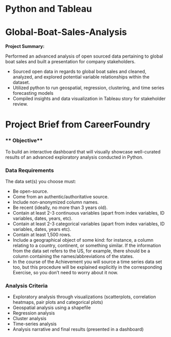 # Python and Tableau

# Global-Boat-Sales-Analysis

**Project Summary:**

Performed an advanced analysis of open sourced data pertaining to global boat sales and built a presentation for company stakeholders.  

* Sourced open data in regards to global boat sales and cleaned, analyzed, and explored potential variable relationships within the dataset.
* Utilized python to run geospatial, regression, clustering, and time series forecasting models
* Compiled insights and data visualization in Tableau story for stakeholder review.

# Project Brief from CareerFoundry

### ** Objective** 

To build an interactive dashboard that will visually showcase well-curated results of an advanced exploratory analysis conducted in Python.

### **Data Requirements**

The data set(s) you choose must:

* Be open-source.
* Come from an authentic/authoritative source.
* Include non-anonymized column names.
* Be recent (ideally, no more than 3 years old).
* Contain at least 2-3 continuous variables (apart from index variables, ID variables, dates, years, etc).
* Contain at least 2-3 categorical variables (apart from index variables, ID variables, dates, years etc).
* Contain at least 1,500 rows.
* Include a geographical object of some kind: for instance, a column relating to a country, continent, or something similar. If the information from the data set refers to the US, for example, there should be a column containing the names/abbreviations of the states.
* In the course of the Achievement you will source a time series data set too, but this procedure will be explained explicitly in the corresponding Exercise, so you don’t need to worry about it now.

### **Analysis Criteria**

* Exploratory analysis through visualizations (scatterplots, correlation heatmaps, pair plots and categorical plots)
* Geospatial analysis using a shapefile
* Regression analysis
* Cluster analysis
* Time-series analysis
* Analysis narrative and final results (presented in a dashboard)
